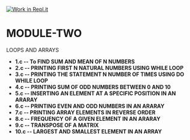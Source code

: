 [![Work in Repl.it](https://classroom.github.com/assets/work-in-replit-14baed9a392b3a25080506f3b7b6d57f295ec2978f6f33ec97e36a161684cbe9.svg)](https://classroom.github.com/online_ide?assignment_repo_id=3508940&assignment_repo_type=AssignmentRepo)
# MODULE-TWO
LOOPS AND ARRAYS

<ul>
<li><b> 1.c -- To FIND SUM AND MEAN OF N NUMBERS</b> </li>
<li><b> 2.c -- PRINTING FIRST N NATURAL NUMBERS USING WHILE LOOP </b></li>
<li> <b>3.c -- PRINTING THE STATEMENT N NUMBER OF TIMES USING DO WHILE LOOP</b> </li>
<li><b> 4.c -- PRINTING SUM OF ODD NUMBERS BETWEEN 0 AND 10</b> </li>
<li><b> 5.c -- INSERTING AN ELEMENT AT A SPECIFIC POSITION IN AN ARARAY </b></li>
<li><b> 6.c -- PRINTING EVEN AND ODD NUMBERS IN AN ARARAY </b></li>
<li> <b>7.c -- PRINTING ARRAY ELEMENTS IN REVERSE ORDER </b></li>
<li> <b>8.c -- FREQUENCY OF A GIVEN ELEMENT IN AN ARARAY</b> </li>
<li> <b>9.c -- TRANSPOSE OF A MATRIX</b> </li>
<li><b>10.c -- LARGEST AND SMALLEST ELEMENT IN AN ARRAY </b></li>
   </ul>

